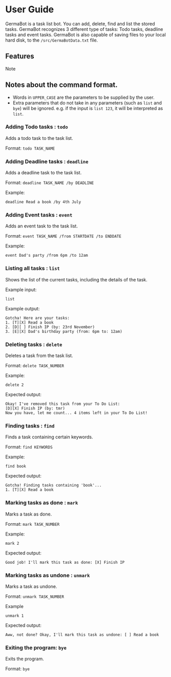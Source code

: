 # User Guide

GermaBot is a task list bot. You can add, delete, find and list the stored tasks. GermaBot recognizes 3 different type 
of tasks: Todo tasks, deadline tasks and event tasks. 
GermaBot is also capable of saving files to your local hard disk, to the `/src/GermaBotData.txt` file.

## Features 

> [!NOTE]
> ## Notes about the command format.
> - Words in `UPPER_CASE` are the parameters to be supplied by the user.
> - Extra parameters that do not take in any parameters (such as `list` and `bye`) will be ignored. 
> e.g. if the input is `list 123`, it will be interpreted as `list`.

    
### Adding Todo tasks : `todo`
Adds a todo task to the task list.

Format: `todo TASK_NAME`

### Adding Deadline tasks : `deadline` 
Adds a deadline task to the task list. 

Format: `deadline TASK_NAME /by DEADLINE`

Example:
```
deadline Read a book /by 4th July
```

### Adding Event tasks : `event`
Adds an event task to the task list. 

Format: `event TASK_NAME /from STARTDATE /to ENDDATE`

Example:
```
event Dad's party /from 6pm /to 12am
```

### Listing all tasks : `list`
Shows the list of the current tasks, including the details of the task.

Example input:
```
list 
```
Example output:
```
Gotcha! Here are your tasks:
1. [T][X] Read a book
2. [D][ ] Finish IP (by: 23rd November)
3. [E][X] Dad's birthday party (from: 6pm to: 12am)
```

### Deleting tasks : `delete`
Deletes a task from the task list.

Format: `delete TASK_NUMBER`

Example:
```
delete 2
```
Expected output:
```
Okay! I've removed this task from your To Do List:
[D][X] Finish IP (by: tmr)
Now you have, let me count... 4 items left in your To Do List!
```

### Finding tasks : `find`
Finds a task containing certain keywords.

Format: `find KEYWORDS`

Example:
```
find book
```
Expected output:
```
Gotcha! Finding tasks containing 'book'...
1. [T][X] Read a book
```

### Marking tasks as done : `mark`
Marks a task as done. 

Format: `mark TASK_NUMBER`

Example: 
```
mark 2
```
Expected output:
```
Good job! I'll mark this task as done: [X] Finish IP
```

### Marking tasks as undone : `unmark`
Marks a task as undone.

Format: `unmark TASK_NUMBER`

Example
```
unmark 1
```
Expected output:
```
Aww, not done? Okay, I'll mark this task as undone: [ ] Read a book
```

### Exiting the program: `bye`
Exits the program.

Format: `bye`
